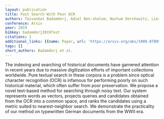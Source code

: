 ```yaml
---
layout: publication
title: Fast Search With Poor OCR
authors: Taivanbat Badamdorj, Adiel Ben-shalom, Nachum Dershowitz, Lior Wolf
conference: Arxiv
year: 2019
bibkey: badamdorj2019fast
citations: 1
additional_links: [{name: Paper, url: 'https://arxiv.org/abs/1909.07899'}]
tags: []
short_authors: Badamdorj et al.
---
```

The indexing and searching of historical documents have garnered attention in
recent years due to massive digitization efforts of important collections
worldwide. Pure textual search in these corpora is a problem since optical
character recognition (OCR) is infamous for performing poorly on such
historical material, which often suffer from poor preservation. We propose a
novel text-based method for searching through noisy text. Our system represents
words as vectors, projects queries and candidates obtained from the OCR into a
common space, and ranks the candidates using a metric suited to
nearest-neighbor search. We demonstrate the practicality of our method on
typewritten German documents from the WWII era.